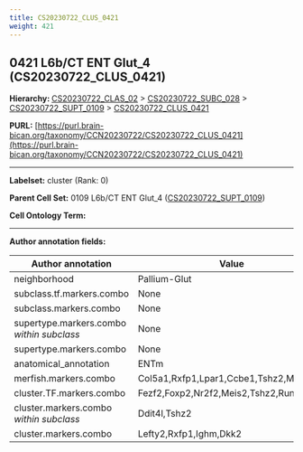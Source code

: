 ```yaml
---
title: CS20230722_CLUS_0421
weight: 421
---
```

## 0421 L6b/CT ENT Glut_4 (CS20230722_CLUS_0421)
<b>Hierarchy: </b>
[CS20230722_CLAS_02](../CS20230722_CLAS_02) >
[CS20230722_SUBC_028](../CS20230722_SUBC_028) >
[CS20230722_SUPT_0109](../CS20230722_SUPT_0109) >
[CS20230722_CLUS_0421](../CS20230722_CLUS_0421)

**PURL:** [https://purl.brain-bican.org/taxonomy/CCN20230722/CS20230722_CLUS_0421](https://purl.brain-bican.org/taxonomy/CCN20230722/CS20230722_CLUS_0421)

---


**Labelset:** cluster (Rank: 0)

**Parent Cell Set:** 0109 L6b/CT ENT Glut_4 ([CS20230722_SUPT_0109](../CS20230722_SUPT_0109))



**Cell Ontology Term:** 

[MARKER GENES.]: #


---

[TRANSFERRED ANNOTATIONS.]: #


[AUTHOR ANNOTATION FIELDS.]: #


**Author annotation fields:**

| Author annotation | Value |
|-------------------|-------|
|neighborhood|Pallium-Glut|
|subclass.tf.markers.combo|None|
|subclass.markers.combo|None|
|supertype.markers.combo _within subclass_|None|
|supertype.markers.combo|None|
|anatomical_annotation|ENTm|
|merfish.markers.combo|Col5a1,Rxfp1,Lpar1,Ccbe1,Tshz2,Marcksl1|
|cluster.TF.markers.combo|Fezf2,Foxp2,Nr2f2,Meis2,Tshz2,Runx2|
|cluster.markers.combo _within subclass_|Ddit4l,Tshz2|
|cluster.markers.combo|Lefty2,Rxfp1,Ighm,Dkk2|

